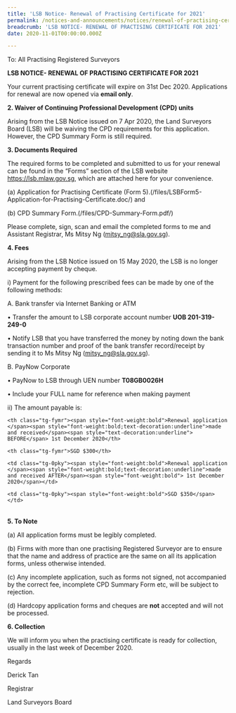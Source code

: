```yaml
---
title: 'LSB Notice- Renewal of Practising Certificate for 2021'
permalink: /notices-and-announcements/notices/renewal-of-practising-certificate-for-2021/
breadcrumb: 'LSB NOTICE- RENEWAL OF PRACTISING CERTIFICATE FOR 2021'
date: 2020-11-01T00:00:00.000Z

---
```


To: All Practising Registered Surveyors

**LSB NOTICE- RENEWAL OF PRACTISING CERTIFICATE FOR 2021**

Your current practising certificate will expire on 31st Dec 2020. Applications for renewal are now opened via **email only**.



**2. Waiver of Continuing Professional Development (CPD) units**



Arising from the LSB Notice issued on 7 Apr 2020, the Land Surveyors Board (LSB) will be waiving the CPD requirements for this application. However, the CPD Summary Form is still required.



**3. Documents Required**



The required forms to be completed and submitted to us for your renewal can be found in the “Forms” section of the LSB website <https://lsb.mlaw.gov.sg>, which are attached here for your convenience.



(a) Application for Practising Certificate (Form 5).(/files/LSBForm5-Application-for-Practising-Certificate.doc/) and



(b) CPD Summary Form.(/files/CPD-Summary-Form.pdf/) <br>



Please complete, sign, scan and email the completed forms to me and Assistant Registrar, Ms Mitsy Ng (<mitsy_ng@sla.gov.sg>).



**4. Fees**


Arising from the LSB Notice issued on 15 May 2020, the LSB is no longer accepting payment by cheque.



i) Payment for the following prescribed fees can be made by one of the following methods:






A. Bank transfer via Internet Banking or ATM



•         Transfer the amount to LSB corporate account number **UOB 201-319-249-0**



•         Notify LSB that you have transferred the money by noting down the bank transaction number and proof of the bank transfer record/receipt by sending it to Ms Mitsy Ng (<mitsy_ng@sla.gov.sg>).



B. PayNow Corporate



•         PayNow to LSB through UEN number  **T08GB0026H**  

•         Include your FULL name for reference when making payment



ii) The amount payable is:



<style type="text/css">

.tg  {border-collapse:collapse;border-spacing:0;}

.tg td{font-family:Arial, sans-serif;font-size:14px;padding:10px 5px;border-style:solid;border-width:1px;overflow:hidden;word-break:normal;border-color:black;}

.tg th{font-family:Arial, sans-serif;font-size:14px;font-weight:normal;padding:10px 5px;border-style:solid;border-width:1px;overflow:hidden;word-break:normal;border-color:black;}

.tg .tg-fymr{font-weight:bold;border-color:inherit;text-align:left;vertical-align:top}

.tg .tg-0pky{border-color:inherit;text-align:left;vertical-align:top}

</style>

<table class="tg">

  <tr>

    <th class="tg-fymr"><span style="font-weight:bold">Renewal application </span><span style="font-weight:bold;text-decoration:underline">made and received</span><span style="text-decoration:underline"> BEFORE</span> 1st December 2020</th>

    <th class="tg-fymr">SGD $300</th>

  </tr>

  <tr>

    <td class="tg-0pky"><span style="font-weight:bold">Renewal application </span><span style="font-weight:bold;text-decoration:underline">made and received AFTER</span><span style="font-weight:bold"> 1st December 2020</span></td>

    <td class="tg-0pky"><span style="font-weight:bold">SGD $350</span></td>

  </tr>

</table>





**5. To Note**



(a) All application forms must be legibly completed.



(b) Firms with more than one practising Registered Surveyor are to ensure that the name and address of practice are the same on all its application forms, unless otherwise intended.



(c) Any incomplete application, such as forms not signed, not accompanied by the correct fee, incomplete CPD Summary Form etc, will be subject to rejection.


(d) Hardcopy application forms and cheques are **not** accepted and will not be processed.



**6. Collection**



We will inform you when the practising certificate is ready for collection, usually in the last week of December 2020.



Regards

Derick Tan

Registrar

Land Surveyors Board

